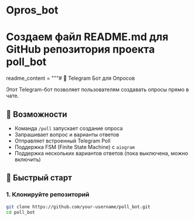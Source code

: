 # Opros_bot
# Создаем файл README.md для GitHub репозитория проекта poll_bot

readme_content = """# 🤖 Telegram Бот для Опросов

Этот Telegram-бот позволяет пользователям создавать опросы прямо в чате.

## 📌 Возможности

- Команда `/poll` запускает создание опроса
- Запрашивает вопрос и варианты ответов
- Отправляет встроенный Telegram Poll
- Поддержка FSM (Finite State Machine) с `aiogram`
- Поддержка нескольких вариантов ответов (пока выключена, можно включить)

## 🚀 Быстрый старт

### 1. Клонируйте репозиторий

```bash
git clone https://github.com/your-username/poll_bot.git
cd poll_bot
